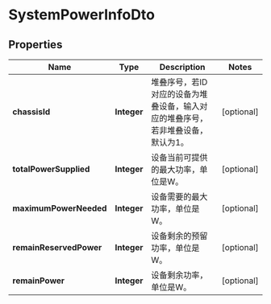 
# SystemPowerInfoDto

## Properties
Name | Type | Description | Notes
------------ | ------------- | ------------- | -------------
**chassisId** | **Integer** | 堆叠序号，若ID对应的设备为堆叠设备，输入对应的堆叠序号，若非堆叠设备，默认为1。 |  [optional]
**totalPowerSupplied** | **Integer** | 设备当前可提供的最大功率，单位是W。 |  [optional]
**maximumPowerNeeded** | **Integer** | 设备需要的最大功率，单位是W。 |  [optional]
**remainReservedPower** | **Integer** | 设备剩余的预留功率，单位是W。 |  [optional]
**remainPower** | **Integer** | 设备剩余功率，单位是W。 |  [optional]



